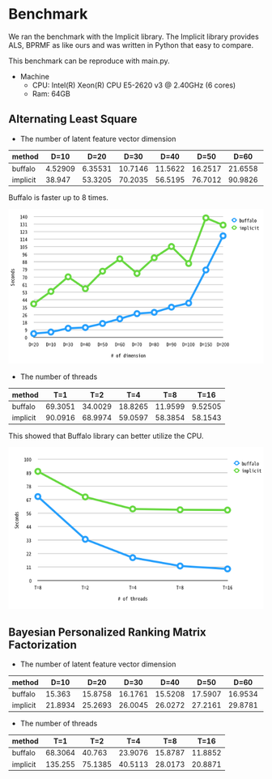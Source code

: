 # Benchmark
We ran the benchmark with the Implicit library. The Implicit library provides ALS, BPRMF as like ours and was written in Python that easy to compare.

This benchmark can be reproduce with main.py.

- Machine
  - CPU: Intel(R) Xeon(R) CPU E5-2620 v3 @ 2.40GHz (6 cores)
  - Ram: 64GB


## Alternating Least Square

- The number of latent feature vector dimension

| method   |     D=10 |     D=20 |    D=30 |    D=40 |    D=50 |    D=60 |    D=70 |    D=80 |     D=90 |   D=100 |    D=150 |   D=200 |
|----------|----------|----------|---------|---------|---------|---------|---------|---------|----------|---------|----------|---------|
| buffalo  |  4.52909 |  6.35531 | 10.7146 | 11.5622 | 16.2517 | 21.6558 | 27.6353 | 29.1399 |  35.1215 | 39.8375 |  78.1201 | 117.606 |
| implicit | 38.947   | 53.3205  | 70.2035 | 56.5195 | 76.7012 | 90.9826 | 74.1561 | 92.2424 | 105.24   | 85.6067 | 138.357  | 130.04  |

Buffalo is faster up to 8 times.

![](benchmark1.png)

- The number of threads

| method   |     T=1 |     T=2 |     T=4 |     T=8 |     T=16 |
|----------|---------|----------|---------|---------|---------|
| buffalo  | 69.3051 | 34.0029 | 18.8265 | 11.9599 |  9.52505 |
| implicit | 90.0916 | 68.9974 | 59.0597 | 58.3854 | 58.1543  |

This showed that Buffalo library can better utilize the CPU. 

![](benchmark2.png)


## Bayesian Personalized Ranking Matrix Factorization

- The number of latent feature vector dimension

| method   |    D=10 |    D=20 |    D=30 |    D=40 |    D=50 |    D=60 |    D=70 |    D=80 |    D=90 |   D=100 |   D=150 |   D=200 |
|----------|---------|---------|---------|---------|---------|---------|---------|---------|---------|---------|---------|---------|
| buffalo  | 15.363  | 15.8758 | 16.1761 | 15.5208 | 17.5907 | 16.9534 | 18.1864 | 18.3509 | 18.5654 | 18.4117 | 23.7365 | 26.6038 |
| implicit | 21.8934 | 25.2693 | 26.0045 | 26.0272 | 27.2161 | 29.8781 | 32.3524 | 32.9447 | 34.4455 | 35.5406 | 44.9297 | 52.3293 |

- The number of threads

| method   |      T=1 |     T=2 |     T=4 |     T=8 |    T=16 |
|----------|----------|---------|---------|---------|---------|
| buffalo  |  68.3064 | 40.763  | 23.9076 | 15.8787 | 11.8852 |
| implicit | 135.255  | 75.1385 | 40.5113 | 28.0173 | 20.8871 |

